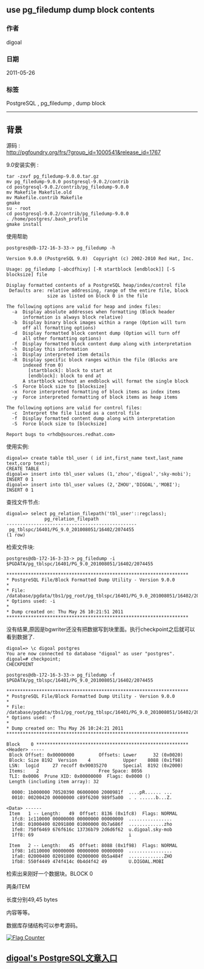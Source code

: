 ## use pg_filedump dump block contents  
                                                                                    
### 作者                                                                                       
digoal                                                                               
                                                                                
### 日期                                                                                                                                                   
2011-05-26                                                                             
                                                                                   
### 标签                                                                                
PostgreSQL , pg_filedump , dump block      
                                                                                                                                                      
----                                                                                                                                                
                                                                                                                                                         
## 背景                   
源码 :   
http://pgfoundry.org/frs/?group_id=1000541&release_id=1767  
  
9.0安装实例 :  
  
```  
tar -zxvf pg_filedump-9.0.0.tar.gz  
mv pg_filedump-9.0.0 postgresql-9.0.2/contrib  
cd postgresql-9.0.2/contrib/pg_filedump-9.0.0  
mv Makefile Makefile.old  
mv Makefile.contrib Makefile  
gmake  
su - root  
cd postgresql-9.0.2/contrib/pg_filedump-9.0.0  
. /home/postgres/.bash_profile  
gmake install  
```  
  
使用帮助  
  
```  
postgres@db-172-16-3-33-> pg_filedump -h  
  
Version 9.0.0 (PostgreSQL 9.0)  Copyright (c) 2002-2010 Red Hat, Inc.  
  
Usage: pg_filedump [-abcdfhixy] [-R startblock [endblock]] [-S blocksize] file  
  
Display formatted contents of a PostgreSQL heap/index/control file  
 Defaults are: relative addressing, range of the entire file, block  
               size as listed on block 0 in the file  
  
The following options are valid for heap and index files:  
  -a  Display absolute addresses when formatting (Block header  
      information is always block relative)  
  -b  Display binary block images within a range (Option will turn  
      off all formatting options)  
  -d  Display formatted block content dump (Option will turn off  
      all other formatting options)  
  -f  Display formatted block content dump along with interpretation  
  -h  Display this information  
  -i  Display interpreted item details  
  -R  Display specific block ranges within the file (Blocks are  
      indexed from 0)  
        [startblock]: block to start at  
        [endblock]: block to end at  
      A startblock without an endblock will format the single block  
  -S  Force block size to [blocksize]  
  -x  Force interpreted formatting of block items as index items  
  -y  Force interpreted formatting of block items as heap items  
  
The following options are valid for control files:  
  -c  Interpret the file listed as a control file  
  -f  Display formatted content dump along with interpretation  
  -S  Force block size to [blocksize]  
  
Report bugs to <rhdb@sources.redhat.com>  
```  
  
使用实例:  
  
```  
digoal=> create table tbl_user ( id int,first_name text,last_name text,corp text);  
CREATE TABLE  
digoal=> insert into tbl_user values (1,'zhou','digoal','sky-mobi');  
INSERT 0 1  
digoal=> insert into tbl_user values (2,'ZHOU','DIGOAL','MOBI');  
INSERT 0 1  
```  
  
查找文件节点:  
  
```  
digoal=> select pg_relation_filepath('tbl_user'::regclass);  
              pg_relation_filepath                
------------------------------------------------  
 pg_tblspc/16401/PG_9.0_201008051/16402/2074455  
(1 row)  
```  
  
检索文件块:  
  
```  
postgres@db-172-16-3-33-> pg_filedump -i $PGDATA/pg_tblspc/16401/PG_9.0_201008051/16402/2074455  
  
*******************************************************************  
* PostgreSQL File/Block Formatted Dump Utility - Version 9.0.0  
*  
* File: /database/pgdata/tbs1/pg_root/pg_tblspc/16401/PG_9.0_201008051/16402/2074455  
* Options used: -i   
*  
* Dump created on: Thu May 26 10:21:51 2011  
*******************************************************************  
```  
  
没有结果,原因是bgwriter还没有把数据写到块里面。执行checkpoint之后就可以看到数据了.  
  
```  
digoal=> \c digoal postgres  
You are now connected to database "digoal" as user "postgres".  
digoal=# checkpoint;  
CHECKPOINT  
  
postgres@db-172-16-3-33-> pg_filedump -f $PGDATA/pg_tblspc/16401/PG_9.0_201008051/16402/2074455  
  
*******************************************************************  
* PostgreSQL File/Block Formatted Dump Utility - Version 9.0.0  
*  
* File: /database/pgdata/tbs1/pg_root/pg_tblspc/16401/PG_9.0_201008051/16402/2074455  
* Options used: -f   
*  
* Dump created on: Thu May 26 10:24:21 2011  
*******************************************************************  
  
Block    0 ********************************************************  
<Header> -----  
 Block Offset: 0x00000000         Offsets: Lower      32 (0x0020)  
 Block: Size 8192  Version    4            Upper    8088 (0x1f98)  
 LSN:  logid     27 recoff 0x90035270      Special  8192 (0x2000)  
 Items:    2                      Free Space: 8056  
 TLI: 0x0006  Prune XID: 0x00000000  Flags: 0x0000 ()  
 Length (including item array): 32  
  
  0000: 1b000000 70520390 06000000 2000981f  ....pR...... ...  
  0010: 00200420 00000000 c89f6200 989f5a00  . . ......b...Z.  
  
<Data> ------   
 Item   1 -- Length:   49  Offset: 8136 (0x1fc8)  Flags: NORMAL  
  1fc8: 1c110000 00000000 00000000 00000000  ................  
  1fd8: 01000400 02091800 01000000 0b7a686f  .............zho  
  1fe8: 750f6469 676f616c 13736b79 2d6d6f62  u.digoal.sky-mob  
  1ff8: 69                                   i                 
  
 Item   2 -- Length:   45  Offset: 8088 (0x1f98)  Flags: NORMAL  
  1f98: 1d110000 00000000 00000000 00000000  ................  
  1fa8: 02000400 02091800 02000000 0b5a484f  .............ZHO  
  1fb8: 550f4449 474f414c 0b4d4f42 49        U.DIGOAL.MOBI     
```  
  
检索出来刚好一个数据块。BLOCK 0  
  
两条ITEM  
  
长度分别49,45 bytes  
  
内容等等。  
  
  
数据库存储结构可以参考源码。  
  
<a rel="nofollow" href="http://info.flagcounter.com/h9V1"  ><img src="http://s03.flagcounter.com/count/h9V1/bg_FFFFFF/txt_000000/border_CCCCCC/columns_2/maxflags_12/viewers_0/labels_0/pageviews_0/flags_0/"  alt="Flag Counter"  border="0"  ></a>  
  
  
  
  
## [digoal's PostgreSQL文章入口](https://github.com/digoal/blog/blob/master/README.md "22709685feb7cab07d30f30387f0a9ae")
  
